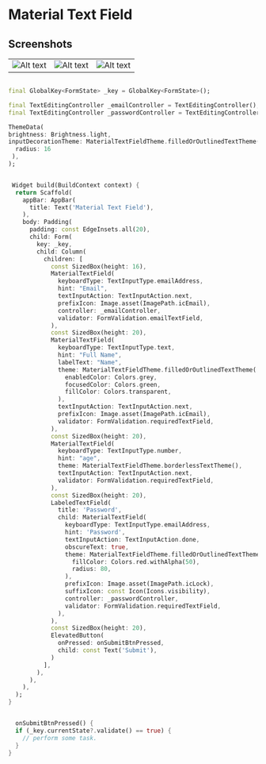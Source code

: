 # Material Text Field

## Screenshots

|                                                                        |                                                                  |                                                                   |
|:----------------------------------------------------------------------:|:----------------------------------------------------------------:|:-----------------------------------------------------------------------|
| ![Alt text](https://user-images.githubusercontent.com/93918747/225885735-061511b1-11cb-469f-9c4d-e18cb2f0a5e5.png) | ![Alt text](https://user-images.githubusercontent.com/93918747/225885922-6a11a1b1-e3a0-4586-8d7d-b229f964d444.png) | ![Alt text](https://user-images.githubusercontent.com/93918747/225886138-0712113d-9813-4d90-b50b-3c25407febcf.png) |

  ```dart
  
final GlobalKey<FormState> _key = GlobalKey<FormState>();

final TextEditingController _emailController = TextEditingController();
final TextEditingController _passwordController = TextEditingController();
  
```  
  ```dart
ThemeData(
  brightness: Brightness.light,
  inputDecorationTheme: MaterialTextFieldTheme.filledOrOutlinedTextTheme(
    radius: 16
   ),
);

```  

  ```dart

   Widget build(BuildContext context) {
    return Scaffold(
      appBar: AppBar(
        title: Text('Material Text Field'),
      ),
      body: Padding(
        padding: const EdgeInsets.all(20),
        child: Form(
          key: _key,
          child: Column(
            children: [
              const SizedBox(height: 16),
              MaterialTextField(
                keyboardType: TextInputType.emailAddress,
                hint: "Email",
                textInputAction: TextInputAction.next,
                prefixIcon: Image.asset(ImagePath.icEmail),
                controller: _emailController,
                validator: FormValidation.emailTextField,
              ),
              const SizedBox(height: 20),
              MaterialTextField(
                keyboardType: TextInputType.text,
                hint: "Full Name",
                labelText: "Name",
                theme: MaterialTextFieldTheme.filledOrOutlinedTextTheme(
                  enabledColor: Colors.grey,
                  focusedColor: Colors.green,
                  fillColor: Colors.transparent,
                ),
                textInputAction: TextInputAction.next,
                prefixIcon: Image.asset(ImagePath.icEmail),
                validator: FormValidation.requiredTextField,
              ),
              const SizedBox(height: 20),
              MaterialTextField(
                keyboardType: TextInputType.number,
                hint: "age",
                theme: MaterialTextFieldTheme.borderlessTextTheme(),
                textInputAction: TextInputAction.next,
                validator: FormValidation.requiredTextField,
              ),
              const SizedBox(height: 20),
              LabeledTextField(
                title: 'Password',
                child: MaterialTextField(
                  keyboardType: TextInputType.emailAddress,
                  hint: 'Password',
                  textInputAction: TextInputAction.done,
                  obscureText: true,
                  theme: MaterialTextFieldTheme.filledOrOutlinedTextTheme(
                    fillColor: Colors.red.withAlpha(50),
                    radius: 80,
                  ),
                  prefixIcon: Image.asset(ImagePath.icLock),
                  suffixIcon: const Icon(Icons.visibility),
                  controller: _passwordController,
                  validator: FormValidation.requiredTextField,
                ),
              ),
              const SizedBox(height: 20),
              ElevatedButton(
                onPressed: onSubmitBtnPressed,
                child: const Text('Submit'),
              )
            ],
          ),
        ),
      ),
    );
  }

```  

  ```dart
  
    onSubmitBtnPressed() {
    if (_key.currentState?.validate() == true) {
      // perform some task.
    }
  }
  
```    
